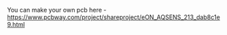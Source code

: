 You can make your own pcb here - https://www.pcbway.com/project/shareproject/eON_AQSENS_213_dab8c1e9.html
